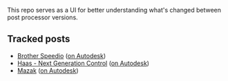 This repo serves as a UI for better understanding what's changed between post processor versions.

## Tracked posts

<!-- TRACKED -->
- [Brother Speedio](https://github.com/zachallaun/autodesk-post-tracker/commits/brother_speedio/brother_speedio.cps) ([on Autodesk](https://cam.autodesk.com/hsmposts?p=brother_speedio))
- [Haas - Next Generation Control](https://github.com/zachallaun/autodesk-post-tracker/commits/haas_next_generation/haas_next_generation.cps) ([on Autodesk](https://cam.autodesk.com/hsmposts?p=haas_next_generation))
- [Mazak](https://github.com/zachallaun/autodesk-post-tracker/commits/mazak/mazak.cps) ([on Autodesk](https://cam.autodesk.com/hsmposts?p=mazak))
<!-- TRACKED -->
